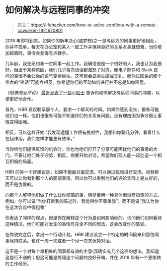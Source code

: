 # 如何解决与远程同事的冲突

> 原文：<https://lifehacker.com/how-to-solve-conflicts-with-a-remote-coworker-1821670801>

2018 年即将到来。如果你的新年决心(或梦想)之一是与远方的同事更好地相处，你并不孤单。每天在办公室和某人一起工作并保持良好的关系本身就很难，当你增加距离时，事情会变得有点棘手。



几年前，我在纽约和一位同事一起工作。我确信他是一个很好的人，我也认为我很好，但出于某种原因，我们几乎每次谈话都激怒了对方。像电子邮件和 Slack 这样的事情不会让你的语气变得愉快，这可能会显得生硬或无礼，而你试图讲的那个伟大的“笑话”可能会相反。你希望你们的互动如何进行并不总是如你所愿。

*《哈佛商业评论》* [最近发表了一些小贴士](https://hbr.org/2017/12/how-to-resolve-conflicts-with-a-remote-coworker) 告诉你如何解决与远程同事的冲突，以便更好地合作。

首先，HBR 建议联系那个人，要求一个聊天的时间。如果你感到沮丧，很有可能他们也一样。他们也很有可能不知道你们的关系有问题，没有理由因为争吵而让事情变得困难。

相反，可以这样开始:“我发现远程工作很有挑战性，我想和你聊几分钟，看看什么在起作用，我们怎样才能更有效率。”

当你给他们提供反馈的机会时，你也为他们打开了分享可能困扰他们的事情的大门。不要让他们处于守势，相反，你要开始对话，希望你们两人能一起创造一个相互积极的局面。

HBR 的另一个好建议是，如果不能面对面交流，可以通过视频进行交流。视频聊天可以让你看到那个人的面部表情，所以你可以看到他们的评论实际上是友好的，而不是仇恨的。

向那个人解释他们做了什么让你烦恼的事，但尽量用一种具体但没有指责的方式。例如，你可以说“当你打断我的陈述时，我觉得你不尊重我”，而不是说“我认为你在这次会议中很粗鲁”

你表达了同样的观点，但是你在解释这个行为是如何影响你的。询问他们如何看待这种情况。他们可能对发生的事情有完全不同的想法，这会改变你的感受。

在你说完之后，拿出一个行动计划。HBR 建议设立一个特定的时间段来和那位同事保持联系。也许一周一次或者一个月一次来保持对话。

这不是一个对每个难相处的同事都有效的主意(我确实有几个这样的想法，我知道这是行不通的；但这可能是处理这个问题的良好开端，并在 2018 年有一个更愉快的工作经历。